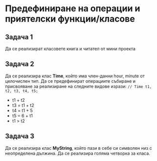 # Предефиниране на операции и приятелски функции/класове

## Задача 1 
Да се реализират класовете книга и читател от мини проекта

## Задача 2
Да се реализира клас __Time__, който има член-данни hour, minute от целочислен тип. Да се предефинират операциите събиране и присвояване за реализиране на следните видове изрази: ```// Time t1, t2, t3, t4, t5;```

* t1 + t2
* t3 = t1 + t2
* t4 = t1 + 5
* t5 = 6 + t1
* t1 > t2

## Задача 3
Да се реализира клас __MyString__, който пази в себе си символен низ с неопределена дължина. Да се реализира голяма четворка за класа.